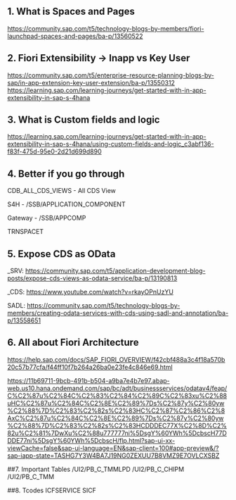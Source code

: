 ## 1. What is Spaces and Pages
https://community.sap.com/t5/technology-blogs-by-members/fiori-launchpad-spaces-and-pages/ba-p/13560522

## 2. Fiori Extensibility -> Inapp vs Key User
https://community.sap.com/t5/enterprise-resource-planning-blogs-by-sap/in-app-extension-key-user-extension/ba-p/13550312
https://learning.sap.com/learning-journeys/get-started-with-in-app-extensibility-in-sap-s-4hana

## 3. What is Custom fields and logic
https://learning.sap.com/learning-journeys/get-started-with-in-app-extensibility-in-sap-s-4hana/using-custom-fields-and-logic_c3abf136-f83f-475d-95e0-2d21d699d890

## 4. Better if you go through
CDB_ALL_CDS_VIEWS - All CDS View

S4H - /SSB/APPLICATION_COMPONENT

Gateway - /SSB/APPCOMP 

TRNSPACET

## 5. Expose CDS as OData
_SRV: https://community.sap.com/t5/application-development-blog-posts/expose-cds-views-as-odata-service/ba-p/13190813

_CDS: https://www.youtube.com/watch?v=rkayOPnUzYU

SADL: https://community.sap.com/t5/technology-blogs-by-members/creating-odata-services-with-cds-using-sadl-and-annotation/ba-p/13558651

## 6. All about Fiori Architecture
https://help.sap.com/docs/SAP_FIORI_OVERVIEW/f42cbf488a3c4f18a570b20c57b77cfa/f44ff10f7b264a26ba0e23fe4c846e69.html


https://11b69711-9bcb-491b-b504-a9ba7e4b7e97.abap-web.us10.hana.ondemand.com/sap/bc/adt/businessservices/odatav4/feap/C%C2%87u%C2%84C%C2%83%C2%84%C2%89C%C2%83xu%C2%88uHC%C2%87u%C2%84C%C2%8E%C2%89%7Ds%C2%87y%C2%80yw%C2%88%7D%C2%83%C2%82s%C2%83HC%C2%87%C2%86%C2%8AxC%C2%87u%C2%84C%C2%8E%C2%89%7Ds%C2%87y%C2%80yw%C2%88%7D%C2%83%C2%82s%C2%83HCDDDEC77X%C2%8D%C2%82u%C2%81%7DwXu%C2%88u777777ni%5DsgY%60YWh%5DcbscH77DDDE77ni%5DsgY%60YWh%5DcbscH/flp.html?sap-ui-xx-viewCache=false&sap-ui-language=EN&sap-client=100#app-preview&/?sap-iapp-state=TASHG7Y3W4BA7J19NG0ZEXUU7B8VMZ9E7OVLCXSBZ

##7. Important Tables
/UI2/PB_C_TMMLPD
/UI2/PB_C_CHIPM
/UI2/PB_C_TMM

##8. Tcodes
ICFSERVICE
SICF
